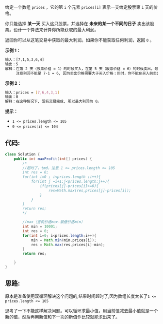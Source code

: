 给定一个数组 `prices` ，它的第 `i` 个元素 `prices[i]` 表示一支给定股票第 `i` 天的价格。

你只能选择 **某一天** 买入这只股票，并选择在 **未来的某一个不同的日子** 卖出该股票。设计一个算法来计算你所能获取的最大利润。

返回你可以从这笔交易中获取的最大利润。如果你不能获取任何利润，返回 `0` 。

 

**示例 1：**

```bash
输入：[7,1,5,3,6,4]
输出：5
解释：在第 2 天（股票价格 = 1）的时候买入，在第 5 天（股票价格 = 6）的时候卖出，最大利润 = 6-1 = 5 。
     注意利润不能是 7-1 = 6, 因为卖出价格需要大于买入价格；同时，你不能在买入前卖出股票。
```

**示例 2：**

```bash
输入：prices = [7,6,4,3,1]
输出：0
解释：在这种情况下, 没有交易完成, 所以最大利润为 0。
```

 

**提示：**

- `1 <= prices.length <= 105`
- `0 <= prices[i] <= 104`

## 代码:

```java
class Solution {
    public int maxProfit(int[] prices) {
        /*
        //超时了，tmd，注意 1 <= prices.length <= 105
        int res = 0;
        for(int i=0 ; i<prices.length ;i++){
            for(int j =i+1;j<prices.length;j++){
                if(prices[j]-prices[i]>=0){
                    res=Math.max(res,prices[j]-prices[i]);
                }
            }
        }
        return res;
        */

        //max（当前价格max-最低价格min）
        int min = 10001;
        int res = 0;
        for(int i=0; i<prices.length;i++){
            min = Math.min(min,prices[i]);
            res = Math.max(res,prices[i]-min);
        }
        return res;

    }
}
```

## 思路:

原本是准备使用双循环解决这个问题的,结果时间超时了,因为数组长度太长了`1 <= prices.length <= 105`

思考了一下不能这样解决问题。可以循环求最小值，用当前值减去最小值就是一个新的值，然后再用新值和下一次的新值作比较就能求出来了。
